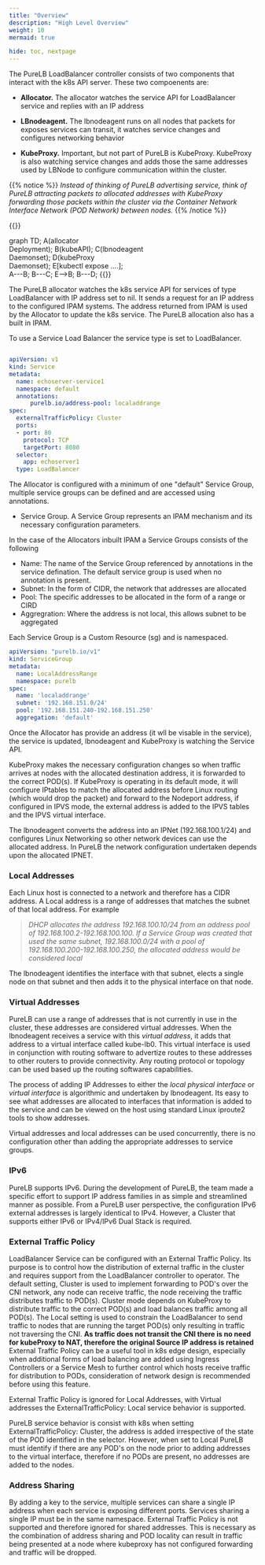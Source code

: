 ```yaml
---
title: "Overview"
description: "High Level Overview"
weight: 10
mermaid: true

hide: toc, nextpage
---
```



The PureLB LoadBalancer controller consists of two components that interact with the k8s API server.  These two compoenents are:


 * **Allocator.**  The allocator watches the service API for LoadBalancer service and replies with an IP address

 * **LBnodeagent.**  The lbnodeagent runs on all nodes that packets for exposes services can transit, it watches service changes and configures networking behavior

 * **KubeProxy.** Important, but not part of PureLB is KubeProxy.  KubeProxy is also watching service changes and adds those the same addresses used by LBNode to configure communication
 within the cluster.  

 {{% notice %}} _Instead of thinking of PureLB advertising service, think of PureLB attracting packets to allocated addresses with KubeProxy forwarding those packets within the cluster via
 the Container Network Interface Network (POD Network) between nodes._ {{% /notice %}}




{{<mermaid align="center">}}

  graph TD;
    A(allocator<br/>Deployment);
    B(kubeAPI);
    C(lbnodeagent<br/>Daemonset);
    D(kubeProxy<br/> Daemonset);
    E[kubectl expose ....];  
    A---B;
    B---C;
    E-->B;
    B---D;
{{</mermaid>}}


The PureLB allocator watches the k8s service API for services of type LoadBalancer with IP address set to nil. It sends a request for an IP address to the configured IPAM systems.  The address returned from IPAM is used by the Allocator to update the k8s service. The PureLB allocation also has a built in IPAM.  

To use a Service Load Balancer the service type is set to LoadBalancer. 

```yaml

apiVersion: v1
kind: Service
metadata:
  name: echoserver-service1
  namespace: default
  annotations:
      purelb.io/address-pool: localaddrange
spec:
  externalTrafficPolicy: Cluster
  ports:
  - port: 80
    protocol: TCP
    targetPort: 8080
  selector:
    app: echoserver1
  type: LoadBalancer

```

The Allocator is configured with a minimum of one "default" Service Group,  multiple service groups can be defined and are accessed using annotations.

* Service Group.  A Service Group represents an IPAM mechanism and its necessary configuration parameters.

In the case of the Allocators inbuilt IPAM a Service Groups consists of the following

 * Name:  The name of the Service Group referenced by annotations in the service defination.  The default service group is used when no annotation is present.
 * Subnet:  In the form of CIDR, the network that addresses are allocated
 * Pool:  The specific addresses to be allocated in the form of a range or CIRD
 * Aggregration:  Where the address is not local, this allows subnet to be aggregated

 Each Service Group is a Custom Resource (sg) and is namespaced.

```yaml
apiVersion: "purelb.io/v1"
kind: ServiceGroup
metadata:
  name: LocalAddressRange
  namespace: purelb 
spec:
  name: 'localaddrange'
  subnet: '192.168.151.0/24'
  pool: '192.168.151.240-192.168.151.250'
  aggregation: 'default'
```


Once the Allocator has provide an address (it wll be visable in the service), the service is updated,  lbnodeagent and KubeProxy is watching the Service API.  

KubeProxy makes the necessary configuration changes so when traffic arrives at nodes with the allocated destination address, it is forwarded to the correct POD(s). If KubeProxy is operating in 
its default mode, it will configure IPtables to match the allocated address before Linux routing (which would drop the packet) and forward to the Nodeport address, if configured in IPVS mode, the external address is added to the IPVS tables and the IPVS virtual interface.  

The lbnodeagent converts the address into an IPNet (192.168.100.1/24) and configures Linux Networking so other network devices can use the allocated address.  In PureLB the network configuration undertaken depends upon the allocated IPNET.

### Local Addresses  
Each Linux host is connected to a network and therefore has a CIDR address.  A Local address is a range of addresses that matches the subnet of that local address.  For example

> _DHCP allocates the address 192.168.100.10/24 from an address pool of 192.168.100.2-192.168.100.100.  If a Service Group was created that used the same subnet, 192.168.100.0/24 with a pool of 192.168.100.200-192.168.100.250, the allocated address would be considered local_

The lbnodeagent identifies the interface with that subnet, elects a single node on that subnet and then adds it to the physical interface on that node.


### Virtual Addresses  
PureLB can use a range of addresses that is not currently in use in the cluster, these addresses are considered virtual addresses.  When the lbnodeagent receives a service with this _virtual address_, it adds that address to a virtual interface called kube-lb0.  This virtual interface is used in conjunction with routing software to advertize routes to these addresses to other routers to provide connectivity.  Any routing protocol or topology can be used based up the routing softwares capabilities.

The process of adding IP Addresses to either the _local physical interface_ or _virtual interface_ is algorithmic and undertaken by lbnodeagent. Its easy to see what addresses are allocated to interfaces that information is added to the service and can be viewed on the host using standard Linux iproute2 tools to show addresses.

Virtual addresses and local addresses can be used concurrently, there is no configuration other than adding the appropriate addresses to service groups.

### IPv6
PureLB supports IPv6.  During the development of PureLB, the team made a specific effort to support IP address families in as simple and streamlined manner as possible.  From a PureLB user perspective, the configuration IPv6 external addresses is largely identical to IPv4.  However, a Cluster that supports either IPv6 or IPv4/IPv6 Dual Stack is required. 
    
### External Traffic Policy 
 LoadBalancer Service can be configured with an External Traffic Policy.  Its  purpose is to control how the distribution of external traffic in the cluster and requires support from the LoadBalancer controller to operator.  The default setting, Cluster is used to implement forwarding to POD's over the CNI network, any node can receive traffic, the node receiving the traffic distributes traffic to POD(s). Cluster mode depends on KubeProxy to distribute traffic to the correct POD(s) and load balances traffic among all POD(s).  The Local setting is used to constrain the LoadBalancer to send traffic to nodes that are running the target POD(s) only resulting in traffic not traversing the CNI.  **As traffic does not transit the CNI there is no need for kubeProxy to NAT, therefore the original Source IP address is retained**  External Traffic Policy can be a useful tool in k8s edge design, especially when additional forms of load balancing are added using Ingress Controllers or a Service Mesh to further control which hosts receive traffic for distribution to PODs, consideration of network design is recommended before using this feature.  
 
 External Traffic Policy is ignored for Local Addresses, with Virtual addresses the ExternalTrafficPolicy: Local service behavior is supported.  
 
 PureLB service behavior is consist with k8s when setting ExternalTrafficPolicy: Cluster, the address is added irrespective of the state of the POD identified in the selector.  However, when set to Local PureLB must identify if there are any POD's on the node prior to adding addresses to the virtual interface, therefore if no PODs are present, no addresses are added to the nodes. 

 ### Address Sharing
 By adding a key to the service, multiple services can share a single IP address when each service is exposing different ports.  Services sharing a single IP must be in the same namespace.  External Traffic Policy is not supported and therefore ignored for shared addresses.  This is necessary as the combination of address sharing and POD locality can result in traffic being presented at a node where kubeproxy has not configured forwarding and traffic will be dropped.

 






